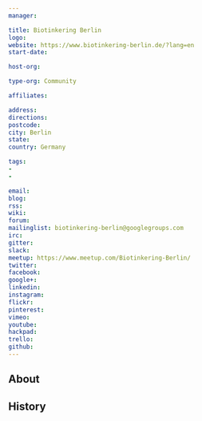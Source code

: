 ```yaml
---
manager:

title: Biotinkering Berlin
logo:
website: https://www.biotinkering-berlin.de/?lang=en
start-date:

host-org:

type-org: Community

affiliates:

address:
directions:
postcode:
city: Berlin
state:
country: Germany

tags:
-
-

email:
blog:
rss:
wiki:
forum:
mailinglist: biotinkering-berlin@googlegroups.com
irc:
gitter:
slack:
meetup: https://www.meetup.com/Biotinkering-Berlin/
twitter:
facebook:
google+:
linkedin:
instagram:
flickr:
pinterest:
vimeo:
youtube:
hackpad:
trello:
github:
---
```


## About

## History
